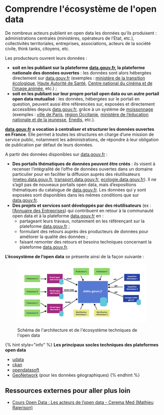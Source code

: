 # Comprendre l'écosystème de l'open data

De nombreux acteurs publient en open data les données qu’ils produisent : administrations centrales (ministères, opérateurs de l’Etat, etc.), collectivités territoriales, entreprises, associations, acteurs de la société civile, think tanks, citoyens, etc.

Les producteurs ouvrent leurs données :

* **soit en les publiant sur la plateforme** [**data.gouv.fr**](http://data.gouv.fr)**, la plateforme nationale des données ouvertes** : les données sont alors hébergées directement sur [data.gouv.fr](http://data.gouv.fr) (exemples : [ministère de la transition écologique](https://www.data.gouv.fr/fr/organizations/ministere-de-la-transition-ecologique/), [Haute Autorité de Santé](https://www.data.gouv.fr/fr/organizations/haute-autorite-de-sante-has/), [Centre national du cinéma et de l’image animée](https://www.data.gouv.fr/fr/organizations/centre-national-du-cinema-et-de-l-image-animee/), etc.) ;
* **soit en les publiant sur leur propre portail open data ou un autre portail open data mutualisé** : les données, hébergées sur le portail en question, peuvent aussi être référencées sur, exposées et directement accessibles depuis [data.gouv.fr](http://data.gouv.fr), grâce à un système de [moissonnage](https://guides.data.gouv.fr/guide-data.gouv.fr/moissonnage) (exemples : [ville de Paris](https://opendata.paris.fr/pages/home/), [région Occitanie](https://data.laregion.fr/pages/accueil/), [ministère de l’éducation nationale et de la jeunesse](https://data.education.gouv.fr/pages/accueil/), [Enedis](https://data.enedis.fr/pages/accueil/), etc.).

[**data.gouv.fr**](http://data.gouv.fr) **a vocation à centraliser et structurer les données ouvertes en France**. Elle permet à toutes les structures en charge d’une mission de service public, notamment les administrations, de répondre à leur obligation de publication par défaut de leurs données.

A partir des données disponibles sur [data.gouv.fr](http://data.gouv.fr) :

* **Des portails thématiques de données peuvent être créés** : ils visent à recenser l’intégralité de l’offre de données ouvertes dans un domaine particulier pour en faciliter la diffusion auprès des réutilisateurs ([meteo.data.gouv.fr](http://meteo.data.gouv.fr), [transport.data.gouv.fr](http://transport.data.gouv.fr), [ecologie.data.gouv.fr](http://ecologie.data.gouv.fr)). Il ne s’agit pas de nouveaux portails open data, mais d’expositions thématiques du catalogue de [data.gouv.fr](http://data.gouv.fr). Les données qui y sont exposées sont disponibles dans les mêmes conditions que sur [data.gouv.fr](http://data.gouv.fr).
* **Des projets et services sont développés par des réutilisateurs** (ex : [l’Annuaire des Entreprises](https://www.data.gouv.fr/fr/reuses/lannuaire-des-entreprises/)) qui contribuent en retour à la communauté open data et à la plateforme [data.gouv.fr](http://data.gouv.fr) en :
  * partageant leurs travaux, notamment en les référençant sur la plateforme [data.gouv.fr](http://data.gouv.fr) ;
  * formulant des retours auprès des producteurs de données pour améliorer la qualité des données ;
  * faisant remonter des retours et besoins techniques concernant la plateforme [data.gouv.fr](http://data.gouv.fr).

**L’écosystème de l’open data** se présente ainsi de la façon suivante :&#x20;

<figure><img src="../../.gitbook/assets/Group 2286.png" alt=""><figcaption><p>Schéma de l'architecture et de l'écosystème techniques de l'open data</p></figcaption></figure>

{% hint style="info" %}
**Les principaux socles techniques des plateformes open data**

* [udata](https://github.com/opendatateam/udata)
* [ckan](https://ckan.org/)
* [opendatasoft](https://www.opendatasoft.com/fr/)
* [GeoNetwork](https://geonetwork-opensource.org/) (pour les données géographiques)
{% endhint %}

## Ressources externes pour aller plus loin

* [Cours Open Data : Les acteurs de l’open data - Cerema Med (Mathieu Rajerison)](https://datagistips.github.io/cours-data-ente/presentations/session1/session1\_4\_acteurs.html#1)
